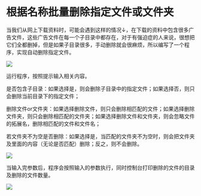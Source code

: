 # 根据名称批量删除指定文件或文件夹

当我们从网上下载资料时，可能会遇到这样的情况↓，在下载的资料中包含很多广告文件，这些广告文件在每一个子目录中都存在，对于有强迫症的人来说，很想把它们全都删掉，但是如果子目录很多，手动删除就会很麻烦，所以编写了一个程序，实现自动删除指定文件。

![](https://psvm001.oss-cn-beijing.aliyuncs.com/boke/blogImage/70bfb3a5-9ed2-4ef6-a38f-234b0b352a9d.png)

运行程序，按照提示输入相关内容。

是否包含子目录：如果选择是，则会删除子目录中的指定文件；如果选择否，则只会删除当前目录下的指定文件；

删除文件or文件夹：如果选择删除文件，则只会删除相匹配的文件；如果选择删除文件夹，则只会删除相匹配的文件夹；如果选择删除文件和文件夹，则会忽略文件的拓展名，删除相匹配的文件和文件名；

若文件夹不为空是否删除：如果选择是，当匹配的文件夹不为空时，则会把文件夹及里面的内容（无论是否匹配）删除；反之，则不会删除。

![](https://psvm001.oss-cn-beijing.aliyuncs.com/boke/blogImage/f4f6313d-304a-4619-a658-9c4c6f183fb0.png)

当输入完参数后，程序会按照输入的参数执行，同时控制台打印删除的文件的目录及删除的文件数量。

![](https://psvm001.oss-cn-beijing.aliyuncs.com/boke/blogImage/867d9a08-8e2b-4b36-976b-3b654b1e069d.png)
